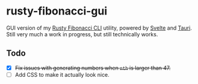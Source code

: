# rusty-fibonacci-gui

GUI version of my [Rusty Fibonacci CLI](https://github.com/egriff89/rusty-fibonacci) utility, powered by [Svelte](https://svelte.dev/) and [Tauri](https://tauri.app/). Still very much a work in progress, but still technically works.

## Todo
- [x] ~~Fix issues with generating numbers when `nth` is larger than 47.~~
- [ ] Add CSS to make it actually look nice.